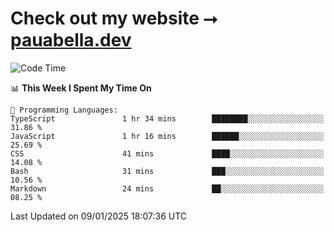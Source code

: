 # Check out my website ⭢ [pauabella.dev](https://pauabella.dev)

<!--START_SECTION:waka-->
![Code Time](http://img.shields.io/badge/Code%20Time-3%2C998%20hrs%2039%20mins-blue)

📊 **This Week I Spent My Time On** 

```text
💬 Programming Languages: 
TypeScript               1 hr 34 mins        ████████░░░░░░░░░░░░░░░░░   31.86 % 
JavaScript               1 hr 16 mins        ██████░░░░░░░░░░░░░░░░░░░   25.69 % 
CSS                      41 mins             ████░░░░░░░░░░░░░░░░░░░░░   14.08 % 
Bash                     31 mins             ███░░░░░░░░░░░░░░░░░░░░░░   10.56 % 
Markdown                 24 mins             ██░░░░░░░░░░░░░░░░░░░░░░░   08.25 % 
```


 Last Updated on 09/01/2025 18:07:36 UTC
<!--END_SECTION:waka-->
